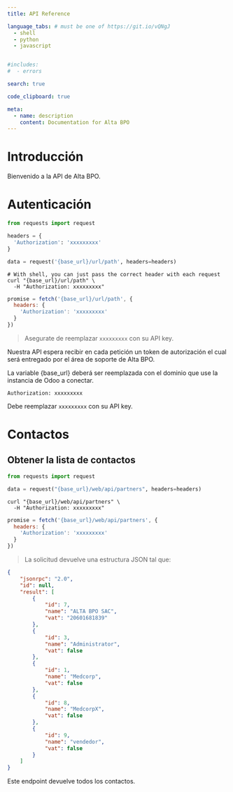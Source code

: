 ```yaml
---
title: API Reference

language_tabs: # must be one of https://git.io/vQNgJ
  - shell
  - python
  - javascript


#includes:
#  - errors

search: true

code_clipboard: true

meta:
  - name: description
    content: Documentation for Alta BPO
---
```


# Introducción

Bienvenido a la API de Alta BPO.

# Autenticación

```python
from requests import request

headers = {
  'Authorization': 'xxxxxxxxx'
}

data = request('{base_url}/url/path', headers=headers)
```

```shell
# With shell, you can just pass the correct header with each request
curl "{base_url}/url/path" \
  -H "Authorization: xxxxxxxxx"
```

```javascript
promise = fetch('{base_url}/url/path', {
  headers: {
    'Authorization': 'xxxxxxxxx'
  }
})
```

> Asegurate de reemplazar `xxxxxxxxx` con su API key.

Nuestra API espera recibir en cada petición un token de autorización el cual será entregado por el área de soporte de Alta BPO.

La variable {base_url} deberá ser reemplazada con el dominio que use la instancia de Odoo a conectar.

`Authorization: xxxxxxxxx`

<aside class="notice">
Debe reemplazar <code>xxxxxxxxx</code> con su API key.
</aside>

# Contactos

## Obtener la lista de contactos

```python
from requests import request

data = request("{base_url}/web/api/partners", headers=headers)
```

```shell
curl "{base_url}/web/api/partners" \
  -H "Authorization: xxxxxxxxx"
```

```javascript
promise = fetch('{base_url}/web/api/partners', {
  headers: {
    'Authorization': 'xxxxxxxxx'
  }
})
```

> La solicitud devuelve una estructura JSON tal que:

```json
{
    "jsonrpc": "2.0",
    "id": null,
    "result": [
        {
            "id": 7,
            "name": "ALTA BPO SAC",
            "vat": "20601681839"
        },
        {
            "id": 3,
            "name": "Administrator",
            "vat": false
        },
        {
            "id": 1,
            "name": "Medcorp",
            "vat": false
        },
        {
            "id": 8,
            "name": "MedcorpX",
            "vat": false
        },
        {
            "id": 9,
            "name": "vendedor",
            "vat": false
        }
    ]
}
```

Este endpoint devuelve todos los contactos.
